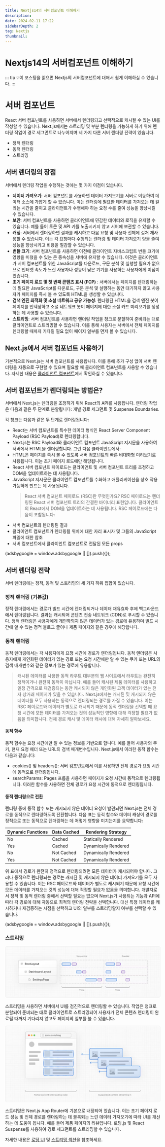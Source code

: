 ```yaml
---
title: Nextjs14의 서버컴포넌트 이해하기
description:
date: 2024-02-11 17:22
sidebarDepth: 2
tag: Nextjs
thumbnail:
---
```


# Nextjs14의 서버컴포넌트 이해하기

::: tip 💡이 포스팅을 읽으면
Nextjs의 서버컴포넌트에 대해서 쉽게 이해하실 수 있습니다.
:::

# 서버 컴포넌트

React 서버 컴포넌트를 사용하면 서버에서 렌더링되고 선택적으로 캐시될 수 있는 UI를 작성할 수 있습니다. Next.js에서는 스트리밍 및 부분 렌더링을 가능하게 하기 위해 렌더링 작업이 경로 세그먼트로 나누어지며 세 가지 다른 서버 렌더링 전략이 있습니다.

- 정적 렌더링
- 동적 렌더링
- 스트리밍

## 서버 렌더링의 장점

서버에서 렌더링 작업을 수행하는 것에는 몇 가지 이점이 있습니다.

- **데이터 가져오기**: 서버 컴포넌트를 사용하면 데이터 가져오기를 서버로 이동하여 데이터 소스에 가깝게 할 수 있습니다. 이는 렌더링에 필요한 데이터를 가져오는 데 걸리는 시간을 줄이고 클라이언트가 수행해야 하는 요청 수를 줄여 성능을 향상시킬 수 있습니다.
- **보안**: 서버 컴포넌트를 사용하면 클라이언트에 민감한 데이터와 로직을 유지할 수 있습니다. 예를 들어 토큰 및 API 키를 노출시키지 않고 서버에 보관할 수 있습니다.
- **캐싱**: 서버에서 렌더링하면 결과를 캐시하고 다음 요청 및 사용자 전체에 걸쳐 재사용할 수 있습니다. 이는 각 요청마다 수행되는 렌더링 및 데이터 가져오기 양을 줄여 성능을 향상시키고 비용을 절감할 수 있습니다.
- **번들 크기**: 서버 컴포넌트를 사용하면 이전에 클라이언트 자바스크립트 번들 크기에 영향을 미쳤을 수 있는 큰 종속성을 서버에 유지할 수 있습니다. 이것은 클라이언트가 서버 컴포넌트를 위한 JavaScript를 다운로드, 구문 분석 및 실행할 필요가 없으므로 인터넷 속도가 느린 사용자나 성능이 낮은 기기를 사용하는 사용자에게 이점이 있습니다.
- **초기 페이지 로드 및 첫 번째 콘텐츠 표시 (FCP)**
  : 서버에서는 페이지를 렌더링하는 데 필요한 JavaScript를 다운로드, 구문 분석 및 실행하는 동안 대기하지 않고 사용자가 페이지를 즉시 볼 수 있도록 HTML을 생성할 수 있습니다.
- **검색 엔진 최적화 및 소셜 네트워크 공유 가능성**: 렌더링된 HTML을 검색 엔진 봇이 페이지를 인덱싱하고 소셜 네트워크 봇이 페이지에 대한 소셜 카드 미리보기를 생성하는 데 사용할 수 있습니다.
- **스트리밍**: 서버 컴포넌트를 사용하면 렌더링 작업을 청크로 분할하여 준비되는 대로 클라이언트로 스트리밍할 수 있습니다. 이를 통해 사용자는 서버에서 전체 페이지를 렌더링할 때까지 기다릴 필요 없이 페이지 일부를 먼저 볼 수 있습니다.

## Next.js에서 서버 컴포넌트 사용하기

기본적으로 Next.js는 서버 컴포넌트를 사용합니다. 이를 통해 추가 구성 없이 서버 렌더링을 자동으로 구현할 수 있으며 필요할 때 클라이언트 컴포넌트를 사용할 수 있습니다. 자세한 내용은 [클라이언트 컴포넌트]()에서 확인하실 수 있습니다.

## 서버 컴포넌트가 렌더링되는 방법은?

서버에서 Next.js는 렌더링을 조정하기 위해 React의 API를 사용합니다. 렌더링 작업은 다음과 같은 두 단계로 분할됩니다: 개별 경로 세그먼트 및 Suspense Boundaries.

각 청크는 다음과 같은 두 단계로 렌더링됩니다:

- React는 서버 컴포넌트를 특수한 데이터 형식인 React Server Component Payload (RSC Payload)로 렌더링합니다.
- Next.js는 RSC Payload와 클라이언트 컴포넌트 JavaScript 지시문을 사용하여 서버에서 HTML을 렌더링합니다.
  그런 다음 클라이언트에서:
- HTML은 페이지를 즉시 볼 수 있도록 서버 컴포넌트의 빠른 비대화형 미리보기로 사용됩니다. 이는 초기 페이지 로드에만 해당됩니다.
- React 서버 컴포넌트 페이로드는 클라이언트 및 서버 컴포넌트 트리를 조정하고 DOM을 업데이트하는 데 사용됩니다.
- JavaScript 지시문은 클라이언트 컴포넌트를 수화하고 애플리케이션을 상호 작용 가능하게 만드는 데 사용됩니다.
  > React 서버 컴포넌트 페이로드 (RSC)란 무엇인가요?
  > RSC 페이로드는 렌더링된 React 서버 컴포넌트 트리의 간결한 바이너리 표현입니다. 클라이언트의 React에서 DOM을 업데이트하는 데 사용됩니다. RSC 페이로드에는 다음이 포함됩니다:
- 서버 컴포넌트의 렌더링된 결과
- 클라이언트 컴포넌트가 렌더링될 위치에 대한 자리 표시자 및 그들의 JavaScript 파일에 대한 참조
- 서버 컴포넌트에서 클라이언트 컴포넌트로 전달된 모든 props

<!-- ui-log 수평형 -->

<ins class="adsbygoogle"
     style="display:block"
     data-ad-client="ca-pub-4877378276818686"
     data-ad-slot="9743150776"
     data-ad-format="auto"
     data-full-width-responsive="true"></ins>
<component is="script">
(adsbygoogle = window.adsbygoogle || []).push({});
</component>

## 서버 렌더링 전략

서버 렌더링에는 정적, 동적 및 스트리밍의 세 가지 하위 집합이 있습니다.

### 정적 렌더링 (기본값)

정적 렌더링에서는 경로가 빌드 시간에 렌더링되거나 데이터 재유효화 후에 백그라운드에서 렌더링됩니다. 결과는 캐시되어 콘텐츠 전송 네트워크 (CDN)로 푸시할 수 있습니다.
정적 렌더링은 사용자에게 개인화되지 않은 데이터가 있는 경로에 유용하며 빌드 시간에 알 수 있는 정적 블로그 글이나 제품 페이지와 같은 경우에 해당합니다.

### 동적 렌더링

동적 렌더링에서는 각 사용자에게 요청 시간에 경로가 렌더링됩니다.
동적 렌더링은 사용자에게 개인화된 데이터가 있는 경로 또는 요청 시간에만 알 수 있는 쿠키 또는 URL의 검색 매개변수와 같은 정보가 있는 경로에 유용합니다.

> 캐시된 데이터를 사용한 동적 라우트
> 대부분의 웹 사이트에서 라우트는 완전히 정적이거나 완전히 동적이 아닙니다. 예를 들어 캐시된 제품 데이터를 사용하고 일정 간격으로 재검증되는 동안 캐시되지 않은 개인화된 고객 데이터가 있는 전자 상거래 페이지가 있을 수 있습니다.
> Next.js에서는 캐시된 및 캐시되지 않은 데이터를 모두 사용하는 동적으로 렌더링되는 경로를 가질 수 있습니다. 이는 RSC 페이로드와 데이터가 별도로 캐시되기 때문에 동적 렌더링을 선택할 때 요청 시간에 모든 데이터를 가져오는 것의 성능적인 영향에 대해 걱정할 필요가 없음을 의미합니다.
> 전체 경로 캐시 및 데이터 캐시에 대해 자세히 알아보세요.

#### 동적 함수

동적 함수는 요청 시간에만 알 수 있는 정보를 기반으로 합니다. 예를 들어 사용자의 쿠키, 현재 요청 헤더 또는 URL의 검색 매개변수입니다. Next.js에서 이러한 동적 함수는 다음과 같습니다:

- cookies() 및 headers(): 서버 컴포넌트에서 이를 사용하면 전체 경로가 요청 시간에 동적으로 렌더링됩니다.
- searchParams: Pages 프롭을 사용하면 페이지가 요청 시간에 동적으로 렌더링됩니다.
  이러한 함수를 사용하면 전체 경로가 요청 시간에 동적으로 렌더링됩니다.

#### 동적 렌더링으로 전환

렌더링 중에 동적 함수 또는 캐시되지 않은 데이터 요청이 발견되면 Next.js는 전체 경로를 동적으로 렌더링하도록 전환합니다. 다음 표는 동적 함수와 데이터 캐싱이 경로를 정적으로 또는 동적으로 렌더링하는 데 어떻게 영향을 미치는지를 요약합니다:

| Dynamic Functions | Data Cached | Rendering Strategy   |
| ----------------- | ----------- | -------------------- |
| No                | Cached      | Statically Rendered  |
| Yes               | Cached      | Dynamically Rendered |
| No                | Not Cached  | Dynamically Rendered |
| Yes               | Not Cached  | Dynamically Rendered |

위 표에서 경로가 완전히 정적으로 렌더링되려면 모든 데이터가 캐시되어야 합니다. 그러나 동적으로 렌더링되는 경로는 캐시된 및 캐시되지 않은 데이터 가져오기를 모두 사용할 수 있습니다. 이는 RSC 페이로드와 데이터가 별도로 캐시되기 때문에 요청 시간에 모든 데이터를 가져오는 것의 성능에 대해 걱정할 필요가 없음을 의미합니다. 개발자로서 정적 및 동적 렌더링 중에서 선택할 필요는 없으며 Next.js가 사용되는 기능과 API에 따라 각 경로에 대해 자동으로 최적의 렌더링 전략을 선택합니다. 대신 특정 데이터를 캐시하거나 재검증하는 시점을 선택하고 UI의 일부를 스트리밍할지 여부를 선택할 수 있습니다.

<!-- ui-log 수평형 -->

<ins class="adsbygoogle"
     style="display:block"
     data-ad-client="ca-pub-4877378276818686"
     data-ad-slot="9743150776"
     data-ad-format="auto"
     data-full-width-responsive="true"></ins>
<component is="script">
(adsbygoogle = window.adsbygoogle || []).push({});
</component>

### 스트리밍

<img src="./img/Server-Components_0.png" />

스트리밍을 사용하면 서버에서 UI를 점진적으로 렌더링할 수 있습니다. 작업은 청크로 분할되어 준비되는 대로 클라이언트로 스트리밍되어 사용자가 전체 콘텐츠 렌더링이 완료될 때까지 기다리지 않고도 페이지의 일부를 볼 수 있습니다.

<img src="./img/Server-Components_1.png" />

스트리밍은 Next.js App Router에 기본으로 내장되어 있습니다. 이는 초기 페이지 로드 성능 및 전체 경로를 렌더링하는 데 블록되는 느린 데이터 가져오기에 따라 UI를 개선하는 데 도움이 됩니다. 예를 들어 제품 페이지의 리뷰입니다.
로딩.js 및 React Suspense를 사용하여 경로 세그먼트를 스트리밍할 수 있습니다.

자세한 내용은 [로딩 UI]() 및 [스트리밍 섹션]()을 참조하세요.
